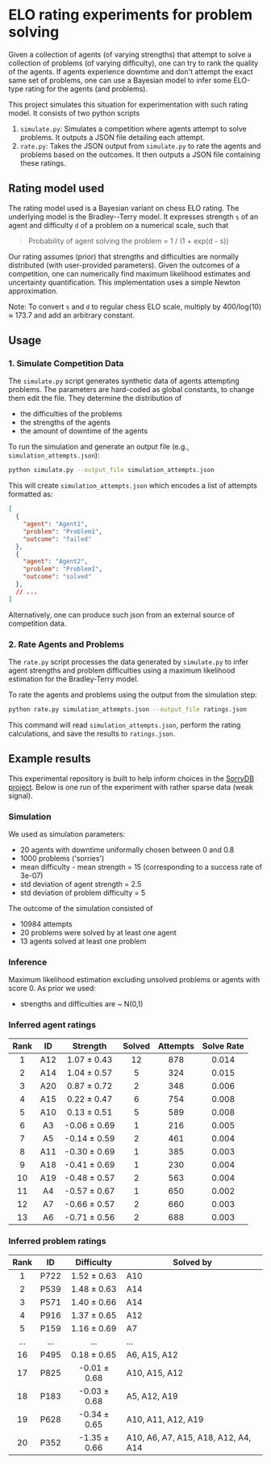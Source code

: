 # ELO rating experiments for problem solving

Given a collection of agents (of varying strengths) that attempt to solve a
collection of problems (of varying difficulty), one can try to rank the quality
of the agents. If agents experience downtime and don't attempt the exact same
set of problems, one can use a Bayesian model to infer some ELO-type rating for
the agents (and problems).

This project simulates this situation for experimentation with such rating
model. It consists of two python scripts

1.  `simulate.py`: Simulates a competition where agents attempt to solve problems. It outputs a JSON file detailing each attempt.
2.  `rate.py`: Takes the JSON output from `simulate.py` to rate the agents and problems based on the outcomes. It then outputs a JSON file containing these ratings.

## Rating model used

The rating model used is a Bayesian variant on chess ELO rating. The underlying
model is the Bradley--Terry model. It expresses strength `s` of an agent and
difficulty `d` of a problem on a numerical scale, such that

> Probability of agent solving the problem = 1 / (1 + exp(d - s))

Our rating assumes (prior) that strengths and difficulties are normally distributed (with
user-provided parameters). Given the outcomes of a competition, one can
numerically find maximum likelihood estimates and uncertainty quantification.
This implementation uses a simple Newton approximation.

Note: To convert `s` and `d` to regular chess ELO scale, multiply by 400/log(10) ≈ 173.7
and add an arbitrary constant.

## Usage

### 1. Simulate Competition Data

The `simulate.py` script generates synthetic data of agents attempting problems.
The parameters are hard-coded as global constants, to change them edit the file.
They determine the distribution of

- the difficulties of the problems
- the strengths of the agents
- the amount of downtime of the agents

To run the simulation and generate an output file (e.g.,
`simulation_attempts.json`):

```sh
python simulate.py --output_file simulation_attempts.json
```

This will create `simulation_attempts.json` which encodes a list of attempts
formatted as:

```json
[
  {
    "agent": "Agent1",
    "problem": "Problem1",
    "outcome": "failed"
  },
  {
    "agent": "Agent2",
    "problem": "Problem1",
    "outcome": "solved"
  },
  // ...
]
```

Alternatively, one can produce such json from an external source of competition data.

### 2. Rate Agents and Problems

The `rate.py` script processes the data generated by `simulate.py` to infer
agent strengths and problem difficulties using a maximum likelihood estimation
for the Bradley-Terry model.


To rate the agents and problems using the output from the simulation step:
```bash
python rate.py simulation_attempts.json --output_file ratings.json
```
This command will read `simulation_attempts.json`, perform the rating calculations, and save the results to `ratings.json`.


## Example results

This experimental repository is built to help inform choices in the [SorryDB
project](https://github.com/SorryDB/SorryDB). Below is one run of the experiment
with rather sparse data (weak signal).


### Simulation

We used as simulation parameters:

- 20 agents with downtime uniformally chosen between 0 and 0.8
- 1000 problems ('sorries')
- mean difficulty - mean strength = 15 (corresponding to a success rate of
  3e-07)
- std deviation of agent strength = 2.5
- std deviation of problem difficulty = 5

The outcome of the simulation consisted of

- 10984 attempts
- 20 problems were solved by at least one agent
- 13 agents solved at least one problem

### Inference

Maximum likelihood estimation excluding unsolved problems or agents with score
0. As prior we used:

- strengths and difficulties are ~ N(0,1)

### Inferred agent ratings

| Rank | ID   | Strength       | Solved | Attempts | Solve Rate |
|:----:|:----:|:--------------:|:------:|:--------:|:----------:|
| 1    | A12  | 1.07 ± 0.43    | 12     | 878      | 0.014      |
| 2    | A14  | 1.04 ± 0.57    | 5      | 324      | 0.015      |
| 3    | A20  | 0.87 ± 0.72    | 2      | 348      | 0.006      |
| 4    | A15  | 0.22 ± 0.47    | 6      | 754      | 0.008      |
| 5    | A10  | 0.13 ± 0.51    | 5      | 589      | 0.008      |
| 6    | A3   | -0.06 ± 0.69   | 1      | 216      | 0.005      |
| 7    | A5   | -0.14 ± 0.59   | 2      | 461      | 0.004      |
| 8    | A11  | -0.30 ± 0.69   | 1      | 385      | 0.003      |
| 9    | A18  | -0.41 ± 0.69   | 1      | 230      | 0.004      |
| 10   | A19  | -0.48 ± 0.57   | 2      | 563      | 0.004      |
| 11   | A4   | -0.57 ± 0.67   | 1      | 650      | 0.002      |
| 12   | A7   | -0.66 ± 0.57   | 2      | 660      | 0.003      |
| 13   | A6   | -0.71 ± 0.56   | 2      | 688      | 0.003      |

### Inferred problem ratings

| Rank | ID    | Difficulty     | Solved by                              |
|:----:|:-----:|:--------------:|----------------------------------------|
| 1    | P722  | 1.52 ± 0.63    | A10                                    |
| 2    | P539  | 1.48 ± 0.63    | A14                                    |
| 3    | P571  | 1.40 ± 0.66    | A14                                    |
| 4    | P916  | 1.37 ± 0.65    | A12                                    |
| 5    | P159  | 1.16 ± 0.69    | A7                                     |
| ...  | ...   | ...            | ...                                    |
| 16   | P495  | 0.18 ± 0.65    | A6, A15, A12                           |
| 17   | P825  | -0.01 ± 0.68   | A10, A15, A12                          |
| 18   | P183  | -0.03 ± 0.68   | A5, A12, A19                           |
| 19   | P628  | -0.34 ± 0.65   | A10, A11, A12, A19                     |
| 20   | P352  | -1.35 ± 0.66   | A10, A6, A7, A15, A18, A12, A4, A14    |
